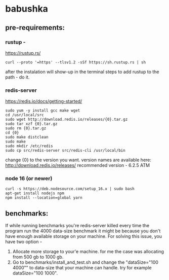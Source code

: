 # babushka

## pre-requirements:

### rustup -

https://rustup.rs/

```
curl --proto '=https' --tlsv1.2 -sSf https://sh.rustup.rs | sh
```

after the instalation will show-up in the terminal steps to add rustup to the path - do it.

### redis-server

https://redis.io/docs/getting-started/

```
sudo yum -y install gcc make wget
cd /usr/local/src
sudo wget http://download.redis.io/releases/{0}.tar.gz
sudo tar xzf {0}.tar.gz
sudo rm {0}.tar.gz
cd {0}
sudo make distclean
sudo make
sudo mkdir /etc/redis
sudo cp src/redis-server src/redis-cli /usr/local/bin
```

change {0} to the version you want. version names are available here: http://download.redis.io/releases/
recommended version - 6.2.5 ATM

### node 16 (or newer)

```
curl -s https://deb.nodesource.com/setup_16.x | sudo bash
apt-get install nodejs npm
npm install --location=global yarn
```

## benchmarks:

If while running benchmarks you're redis-server killed every time the program run the 4000 data-size benchmark it might be because you don't have enough available storage on your machine.
For solving this issue, you have two option -

1. Allocate more storage to your'e machine. for me the case was allocating from 500 gb to 1000 gb.
2. Go to benchmarks/install_and_test.sh and change the "dataSize="100 4000"" to data-size that your machine can handle. try for example dataSize="100 1000".
